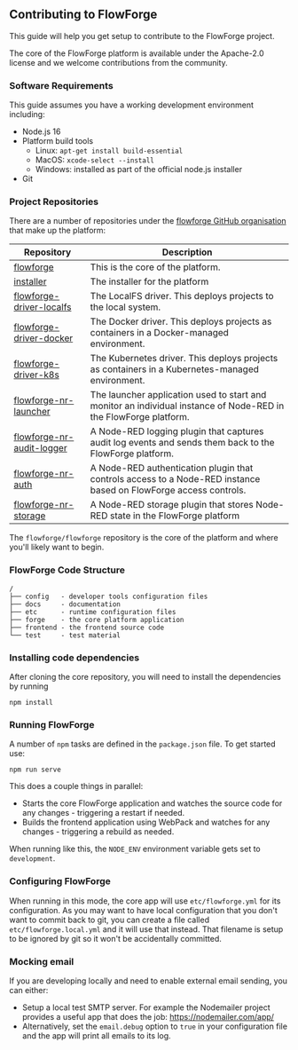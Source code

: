 ## Contributing to FlowForge

This guide will help you get setup to contribute to the FlowForge project.

The core of the FlowForge platform is available under the Apache-2.0 license and
we welcome contributions from the community.

### Software Requirements

This guide assumes you have a working development environment including:

 - Node.js 16
 - Platform build tools
   - Linux: `apt-get install build-essential`
   - MacOS: `xcode-select --install`
   - Windows: installed as part of the official node.js installer
 - Git

### Project Repositories

There are a number of repositories under the [flowforge GitHub organisation](https://github.com/flowforge)
that make up the platform:

Repository    | Description
--------------|---------------------
[flowforge](https://github.com/flowforge/flowforge) | This is the core of the platform.
[installer](https://github.com/flowforge/installer) | The installer for the platform
[flowforge-driver-localfs](https://github.com/flowforge/flowforge-driver-localfs) | The LocalFS driver. This deploys projects to the local system.
[flowforge-driver-docker](https://github.com/flowforge/flowforge-driver-docker) | The Docker driver. This deploys projects as containers in a Docker-managed environment.
[flowforge-driver-k8s](https://github.com/flowforge/flowforge-driver-k8s) | The Kubernetes driver. This deploys projects as containers in a Kubernetes-managed environment.
[flowforge-nr-launcher](https://github.com/flowforge/flowforge-nr-launcher) | The launcher application used to start and monitor an individual instance of Node-RED in the FlowForge platform.
[flowforge-nr-audit-logger](https://github.com/flowforge/flowforge-nr-audit-logger) | A Node-RED logging plugin that captures audit log events and sends them back to the FlowForge platform.
[flowforge-nr-auth](https://github.com/flowforge/flowforge-nr-auth) | A Node-RED authentication plugin that controls access to a Node-RED instance based on FlowForge access controls.
[flowforge-nr-storage](https://github.com/flowforge/flowforge-nr-storage) | A Node-RED storage plugin that stores Node-RED state in the FlowForge platform



The `flowforge/flowforge` repository is the core of the platform and where you'll likely
want to begin.

### FlowForge Code Structure

```
/
├── config   - developer tools configuration files  
├── docs     - documentation
├── etc      - runtime configuration files
├── forge    - the core platform application
├── frontend - the frontend source code
└── test     - test material
```

### Installing code dependencies


After cloning the core repository, you will need to install the dependencies by running
```
npm install
```

### Running FlowForge

A number of `npm` tasks are defined in the `package.json` file. To get started use:

```
npm run serve
```

This does a couple things in parallel:

 - Starts the core FlowForge application and watches the source code for any
   changes - triggering a restart if needed.
 - Builds the frontend application using WebPack and watches for any changes - triggering a rebuild as needed.


When running like this, the `NODE_ENV` environment variable gets set to `development`.

### Configuring FlowForge

When running in this mode, the core app will use `etc/flowforge.yml` for its configuration.
As you may want to have local configuration that you don't want to commit back to git,
you can create a file called `etc/flowforge.local.yml` and it will use that instead.
That filename is setup to be ignored by git so it won't be accidentally committed.

### Mocking email

If you are developing locally and need to enable external email sending, you can either:

 - Setup a local test SMTP server. For example the Nodemailer project provides a
   useful app that does the job: https://nodemailer.com/app/
 - Alternatively, set the `email.debug` option to `true` in your configuration file
   and the app will print all emails to its log.
